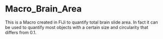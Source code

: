 # Macro_Brain_Area
This is a Macro created in FiJi to quantify total brain slide area. In fact it can be used to quantify most objects with a certain size and circularity that differs from 0.1.
